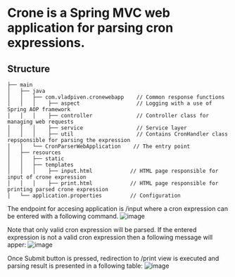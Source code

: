 # Crone is a Spring MVC web application for parsing cron expressions. 

## Structure
```
├── main
│   ├── java          
│   │   ├── com.vladpiven.cronewebapp    // Common response functions
│   │   │    ├── aspect                  // Logging with a use of Spring AOP framework 
│   │   │    ├── controller              // Controller class for managing web requests 
│   │   │    ├── service                 // Service layer
│   │   │    ├── util                    // Contains CronHandler class repsponsible for parsing the expression                       
│   │   └── CronParserWebApplication    // The entry point
│   ├── resources
│   │   ├── static
│   │   ├── templates
│   │   │    ├── input.html            // HTML page responsible for input of crone expression
│   │   │    ├── print.html            // HTML page responsible for printing parsed crone expression
│   └── application.properties         // Configuration
```

The endpoint for accesing application is /input where a cron expression can be entered with a following command. 
![image](https://github.com/vladislavpn/crone_parser_web/assets/123036820/3502600c-5024-403f-bb08-80aada1d93d3)

Note that only valid cron expression will be parsed. If the entered expression is not a valid cron expression then a following message will apper: 
![image](https://github.com/vladislavpn/crone_parser_web/assets/123036820/6bb6d2f2-b821-4b7b-ba6c-93e39af34eff)

Once Submit button is pressed, redirection to /print view is executed and parsing result is presented in a following table:
![image](https://github.com/vladislavpn/crone_parser_web/assets/123036820/0832e35d-f0e2-43e0-98a8-9161ecfe9be1)


